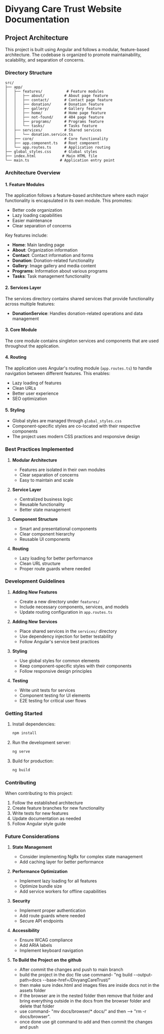 # Divyang Care Trust Website Documentation

## Project Architecture

This project is built using Angular and follows a modular, feature-based architecture. The codebase is organized to promote maintainability, scalability, and separation of concerns.

### Directory Structure

```
src/
├── app/
│   ├── features/           # Feature modules
│   │   ├── about/         # About page feature
│   │   ├── contact/       # Contact page feature
│   │   ├── donation/      # Donation feature
│   │   ├── gallery/       # Gallery feature
│   │   ├── home/          # Home page feature
│   │   ├── not-found/     # 404 page feature
│   │   ├── programs/      # Programs feature
│   │   └── tasks/         # Tasks feature
│   ├── services/          # Shared services
│   │   └── donation.service.ts
│   ├── core/              # Core functionality
│   ├── app.component.ts   # Root component
│   └── app.routes.ts      # Application routing
├── global_styles.css      # Global styles
├── index.html            # Main HTML file
└── main.ts              # Application entry point
```

### Architecture Overview

#### 1. Feature Modules
The application follows a feature-based architecture where each major functionality is encapsulated in its own module. This promotes:
- Better code organization
- Lazy loading capabilities
- Easier maintenance
- Clear separation of concerns

Key features include:
- **Home**: Main landing page
- **About**: Organization information
- **Contact**: Contact information and forms
- **Donation**: Donation-related functionality
- **Gallery**: Image gallery and media content
- **Programs**: Information about various programs
- **Tasks**: Task management functionality

#### 2. Services Layer
The services directory contains shared services that provide functionality across multiple features:
- **DonationService**: Handles donation-related operations and data management

#### 3. Core Module
The core module contains singleton services and components that are used throughout the application.

#### 4. Routing
The application uses Angular's routing module (`app.routes.ts`) to handle navigation between different features. This enables:
- Lazy loading of features
- Clean URLs
- Better user experience
- SEO optimization

#### 5. Styling
- Global styles are managed through `global_styles.css`
- Component-specific styles are co-located with their respective components
- The project uses modern CSS practices and responsive design

### Best Practices Implemented

1. **Modular Architecture**
   - Features are isolated in their own modules
   - Clear separation of concerns
   - Easy to maintain and scale

2. **Service Layer**
   - Centralized business logic
   - Reusable functionality
   - Better state management

3. **Component Structure**
   - Smart and presentational components
   - Clear component hierarchy
   - Reusable UI components

4. **Routing**
   - Lazy loading for better performance
   - Clean URL structure
   - Proper route guards where needed

### Development Guidelines

1. **Adding New Features**
   - Create a new directory under `features/`
   - Include necessary components, services, and models
   - Update routing configuration in `app.routes.ts`

2. **Adding New Services**
   - Place shared services in the `services/` directory
   - Use dependency injection for better testability
   - Follow Angular's service best practices

3. **Styling**
   - Use global styles for common elements
   - Keep component-specific styles with their components
   - Follow responsive design principles

4. **Testing**
   - Write unit tests for services
   - Component testing for UI elements
   - E2E testing for critical user flows

### Getting Started

1. Install dependencies:
   ```bash
   npm install
   ```

2. Run the development server:
   ```bash
   ng serve
   ```

3. Build for production:
   ```bash
   ng build
   ```

### Contributing

When contributing to this project:
1. Follow the established architecture
2. Create feature branches for new functionality
3. Write tests for new features
4. Update documentation as needed
5. Follow Angular style guide

### Future Considerations

1. **State Management**
   - Consider implementing NgRx for complex state management
   - Add caching layer for better performance

2. **Performance Optimization**
   - Implement lazy loading for all features
   - Optimize bundle size
   - Add service workers for offline capabilities

3. **Security**
   - Implement proper authentication
   - Add route guards where needed
   - Secure API endpoints

4. **Accessibility**
   - Ensure WCAG compliance
   - Add ARIA labels
   - Implement keyboard navigation 


5. **To Build the Project on the github**
   - After commit the changes and push to main branch
   - build the project in the doc file use command- "ng build --output-path=docs --base-href=/DivyangCareTrust/"
   - then make sure index.html and images files are inside docs not in the assets folder
   - if the browser are in the nested folder then remove that folder and bring everything outside in the docs from the browser folder and delete that folder
   - use command- "mv docs/browser/* docs/" and then --> "rm -r docs/browser".
   - once done use git command to add and then commit the changes and push